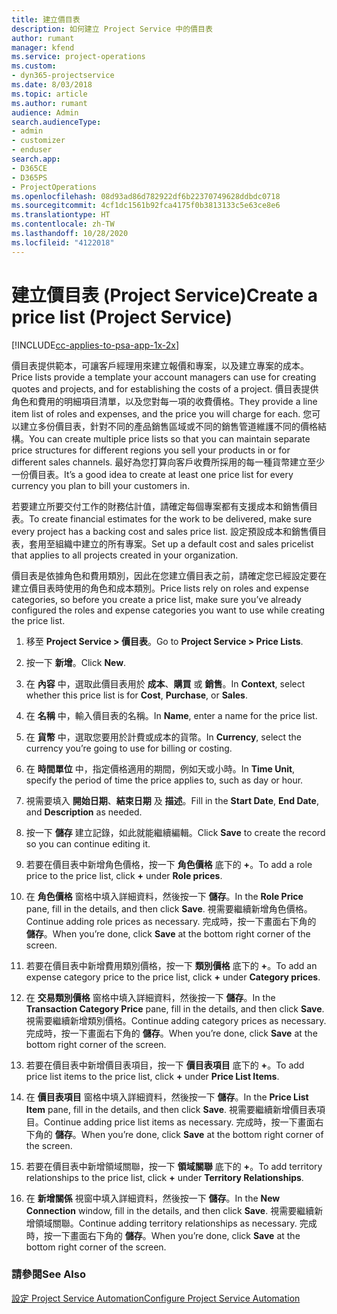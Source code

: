 ```yaml
---
title: 建立價目表
description: 如何建立 Project Service 中的價目表
author: rumant
manager: kfend
ms.service: project-operations
ms.custom:
- dyn365-projectservice
ms.date: 8/03/2018
ms.topic: article
ms.author: rumant
audience: Admin
search.audienceType:
- admin
- customizer
- enduser
search.app:
- D365CE
- D365PS
- ProjectOperations
ms.openlocfilehash: 08d93ad86d782922df6b22370749628ddbdc0718
ms.sourcegitcommit: 4cf1dc1561b92fca4175f0b3813133c5e63ce8e6
ms.translationtype: HT
ms.contentlocale: zh-TW
ms.lasthandoff: 10/28/2020
ms.locfileid: "4122018"
---
```

# <a name="create-a-price-list-project-service"></a><span data-ttu-id="46ed8-103">建立價目表 (Project Service)</span><span class="sxs-lookup"><span data-stu-id="46ed8-103">Create a price list (Project Service)</span></span>

[!INCLUDE[cc-applies-to-psa-app-1x-2x](../includes/cc-applies-to-psa-app-1x-2x.md)]

<span data-ttu-id="46ed8-104">價目表提供範本，可讓客戶經理用來建立報價和專案，以及建立專案的成本。</span><span class="sxs-lookup"><span data-stu-id="46ed8-104">Price lists provide a template your account managers can use for creating quotes and projects, and for establishing the costs of a project.</span></span> <span data-ttu-id="46ed8-105">價目表提供角色和費用的明細項目清單，以及您對每一項的收費價格。</span><span class="sxs-lookup"><span data-stu-id="46ed8-105">They provide a line item list of roles and expenses, and the price you will charge for each.</span></span> <span data-ttu-id="46ed8-106">您可以建立多份價目表，針對不同的產品銷售區域或不同的銷售管道維護不同的價格結構。</span><span class="sxs-lookup"><span data-stu-id="46ed8-106">You can create multiple price lists so that you can maintain separate price structures for different regions you sell your products in or for different sales channels.</span></span> <span data-ttu-id="46ed8-107">最好為您打算向客戶收費所採用的每一種貨幣建立至少一份價目表。</span><span class="sxs-lookup"><span data-stu-id="46ed8-107">It’s a good idea to create at least one price list for every currency you plan to bill your customers in.</span></span>  
  
<span data-ttu-id="46ed8-108">若要建立所要交付工作的財務估計值，請確定每個專案都有支援成本和銷售價目表。</span><span class="sxs-lookup"><span data-stu-id="46ed8-108">To create financial estimates for the work to be delivered, make sure every project has a backing cost and sales price list.</span></span> <span data-ttu-id="46ed8-109">設定預設成本和銷售價目表，套用至組織中建立的所有專案。</span><span class="sxs-lookup"><span data-stu-id="46ed8-109">Set up a default cost and sales pricelist that applies to all projects created in your organization.</span></span>  
  
<span data-ttu-id="46ed8-110">價目表是依據角色和費用類別，因此在您建立價目表之前，請確定您已經設定要在建立價目表時使用的角色和成本類別。</span><span class="sxs-lookup"><span data-stu-id="46ed8-110">Price lists rely on roles and expense categories, so before you create a price list, make sure you’ve already configured the roles and expense categories you want to use while creating the price list.</span></span>  
  
1.  <span data-ttu-id="46ed8-111">移至 **Project Service > 價目表**。</span><span class="sxs-lookup"><span data-stu-id="46ed8-111">Go to **Project Service > Price Lists**.</span></span>  
  
2.  <span data-ttu-id="46ed8-112">按一下 **新增**。</span><span class="sxs-lookup"><span data-stu-id="46ed8-112">Click **New**.</span></span>  
  
3.  <span data-ttu-id="46ed8-113">在 **內容** 中，選取此價目表用於 **成本**、**購買** 或 **銷售**。</span><span class="sxs-lookup"><span data-stu-id="46ed8-113">In **Context**, select whether this price list is for **Cost**, **Purchase**, or **Sales**.</span></span>  
  
4.  <span data-ttu-id="46ed8-114">在 **名稱** 中，輸入價目表的名稱。</span><span class="sxs-lookup"><span data-stu-id="46ed8-114">In **Name**, enter a name for the price list.</span></span>  
  
5.  <span data-ttu-id="46ed8-115">在 **貨幣** 中，選取您要用於計費或成本的貨幣。</span><span class="sxs-lookup"><span data-stu-id="46ed8-115">In **Currency**, select the currency you’re going to use for billing or costing.</span></span>  
  
6.  <span data-ttu-id="46ed8-116">在 **時間單位** 中，指定價格適用的期間，例如天或小時。</span><span class="sxs-lookup"><span data-stu-id="46ed8-116">In **Time Unit**, specify the period of time the price applies to, such as day or hour.</span></span>  
  
7.  <span data-ttu-id="46ed8-117">視需要填入 **開始日期**、**結束日期** 及 **描述**。</span><span class="sxs-lookup"><span data-stu-id="46ed8-117">Fill in the **Start Date**, **End Date**, and **Description** as needed.</span></span>  
  
8.  <span data-ttu-id="46ed8-118">按一下 **儲存** 建立記錄，如此就能繼續編輯。</span><span class="sxs-lookup"><span data-stu-id="46ed8-118">Click **Save** to create the record so you can continue editing it.</span></span>  
  
9. <span data-ttu-id="46ed8-119">若要在價目表中新增角色價格，按一下 **角色價格** 底下的 **+**。</span><span class="sxs-lookup"><span data-stu-id="46ed8-119">To add a role price to the price list, click **+** under **Role prices**.</span></span>  
  
10. <span data-ttu-id="46ed8-120">在 **角色價格** 窗格中填入詳細資料，然後按一下 **儲存**。</span><span class="sxs-lookup"><span data-stu-id="46ed8-120">In the **Role Price** pane, fill in the details, and then click **Save**.</span></span> <span data-ttu-id="46ed8-121">視需要繼續新增角色價格。</span><span class="sxs-lookup"><span data-stu-id="46ed8-121">Continue adding role prices as necessary.</span></span> <span data-ttu-id="46ed8-122">完成時，按一下畫面右下角的 **儲存**。</span><span class="sxs-lookup"><span data-stu-id="46ed8-122">When you’re done, click **Save** at the bottom right corner of the screen.</span></span>  
  
11. <span data-ttu-id="46ed8-123">若要在價目表中新增費用類別價格，按一下 **類別價格** 底下的 **+**。</span><span class="sxs-lookup"><span data-stu-id="46ed8-123">To add an expense category price to the price list, click **+** under **Category prices**.</span></span>  
  
12. <span data-ttu-id="46ed8-124">在 **交易類別價格** 窗格中填入詳細資料，然後按一下 **儲存**。</span><span class="sxs-lookup"><span data-stu-id="46ed8-124">In the **Transaction Category Price** pane, fill in the details, and then click **Save**.</span></span> <span data-ttu-id="46ed8-125">視需要繼續新增類別價格。</span><span class="sxs-lookup"><span data-stu-id="46ed8-125">Continue adding category prices as necessary.</span></span> <span data-ttu-id="46ed8-126">完成時，按一下畫面右下角的 **儲存**。</span><span class="sxs-lookup"><span data-stu-id="46ed8-126">When you’re done, click **Save** at the bottom right corner of the screen.</span></span>  
  
13. <span data-ttu-id="46ed8-127">若要在價目表中新增價目表項目，按一下 **價目表項目** 底下的 **+**。</span><span class="sxs-lookup"><span data-stu-id="46ed8-127">To add price list items to the price list, click **+** under **Price List Items**.</span></span>  
  
14. <span data-ttu-id="46ed8-128">在 **價目表項目** 窗格中填入詳細資料，然後按一下 **儲存**。</span><span class="sxs-lookup"><span data-stu-id="46ed8-128">In the **Price List Item** pane, fill in the details, and then click **Save**.</span></span> <span data-ttu-id="46ed8-129">視需要繼續新增價目表項目。</span><span class="sxs-lookup"><span data-stu-id="46ed8-129">Continue adding price list items as necessary.</span></span> <span data-ttu-id="46ed8-130">完成時，按一下畫面右下角的 **儲存**。</span><span class="sxs-lookup"><span data-stu-id="46ed8-130">When you’re done, click **Save** at the bottom right corner of the screen.</span></span>  
  
15. <span data-ttu-id="46ed8-131">若要在價目表中新增領域關聯，按一下 **領域關聯** 底下的 **+**。</span><span class="sxs-lookup"><span data-stu-id="46ed8-131">To add territory relationships to the price list, click **+** under **Territory Relationships**.</span></span>  
  
16. <span data-ttu-id="46ed8-132">在 **新增關係** 視窗中填入詳細資料，然後按一下 **儲存**。</span><span class="sxs-lookup"><span data-stu-id="46ed8-132">In the **New Connection** window, fill in the details, and then click **Save**.</span></span> <span data-ttu-id="46ed8-133">視需要繼續新增領域關聯。</span><span class="sxs-lookup"><span data-stu-id="46ed8-133">Continue adding territory relationships as necessary.</span></span> <span data-ttu-id="46ed8-134">完成時，按一下畫面右下角的 **儲存**。</span><span class="sxs-lookup"><span data-stu-id="46ed8-134">When you’re done, click **Save** at the bottom right corner of the screen.</span></span>  
  
### <a name="see-also"></a><span data-ttu-id="46ed8-135">請參閱</span><span class="sxs-lookup"><span data-stu-id="46ed8-135">See Also</span></span>  
 [<span data-ttu-id="46ed8-136">設定 Project Service Automation</span><span class="sxs-lookup"><span data-stu-id="46ed8-136">Configure Project Service Automation</span></span>](../psa/configure.md)
